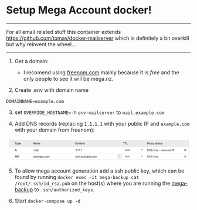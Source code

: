 # Setup Mega Account docker!
____
For all email related stuff this container extends https://github.com/tomav/docker-mailserver which is definitely a bit overkill but why reinvent the wheel...
____

1. Get a domain:
    - I recomend using [freenom.com](https://www.freenom.com/en/index.html?lang=en) mainly because it is _free_ and the only people to see it will be mega.nz.

2. Create .env with domain name
```
DOMAINNAME=example.com
```

3. set `OVERRIDE_HOSTNAME=` in `env-mailserver` to `mail.example.com`


4. Add DNS records (replacing `1.1.1.1` with your public IP and `example.com` with your domain from freenom):

![cloudflare](images/cloudflare.png)

5. To allow mega account generation add a ssh public key, which can be found by running `docker exec -it mega-backup cat /root/.ssh/id_rsa.pub` on the host(s) where you are running the [mega-backup](https://github.com/maxisme/mega-backup) to `.ssh/authorized_keys`.

6. Start `docker-compose up -d`

